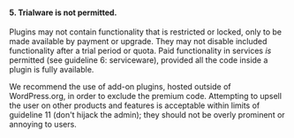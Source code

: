 <h4>5. Trialware is not permitted.</h4>

Plugins may not contain functionality that is restricted or locked, only to be made available by payment or upgrade. They may not disable included functionality after a trial period or quota. Paid functionality in services _is_ permitted (see guideline 6: serviceware), provided all the code inside a plugin is fully available. 

We recommend the use of add-on plugins, hosted outside of WordPress.org, in order to exclude the premium code. Attempting to upsell the user on other products and features is acceptable within limits of guideline 11 (don't hijack the admin); they should not be overly prominent or annoying to users.
